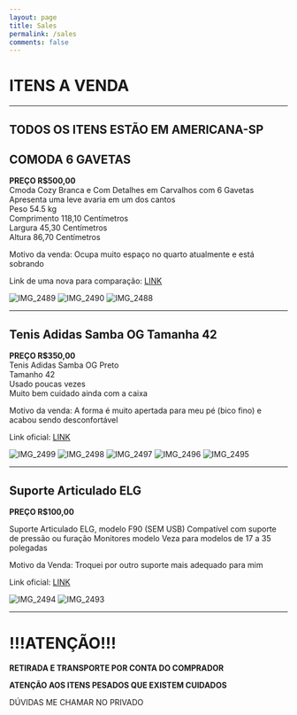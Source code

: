```yaml
---
layout: page
title: Sales
permalink: /sales
comments: false
---
```


# ITENS A VENDA
---
TODOS OS ITENS ESTÃO EM AMERICANA-SP
---
## COMODA 6 GAVETAS
**PREÇO R$500,00**<br>
Cmoda Cozy Branca e Com Detalhes em Carvalhos com 6 Gavetas<br>
Apresenta uma leve avaria em um dos cantos<br>
Peso 54.5 kg<br>
Comprimento 118,10 Centímetros<br>
Largura 45,30 Centímetros<br>
Altura 86,70 Centímetros<br>

Motivo da venda: Ocupa muito espaço no quarto atualmente e está sobrando

Link de uma nova para comparação: [LINK](https://www.abracadabra.com.br/comoda-6-gavetas-cozy-branco-com-carvalho/p)

![IMG_2489](https://github.com/user-attachments/assets/9df516c2-0692-489e-aa47-cfff248825b0)
![IMG_2490](https://github.com/user-attachments/assets/60b90bdd-bc73-4c17-b1a2-ae1be54c53b4)
![IMG_2488](https://github.com/user-attachments/assets/1a5234f0-6234-4fb3-b7ff-0fac5897d561)

---

## Tenis Adidas Samba OG Tamanha 42 
**PREÇO R$350,00**<br>
Tenis Adidas Samba OG Preto <br>
Tamanho 42<br>
Usado poucas vezes <br>
Muito bem cuidado ainda com a caixa<br>

Motivo da venda: A forma é muito apertada para meu pé (bico fino) e acabou sendo desconfortável

Link oficial: [LINK](https://www.adidas.com.br/tenis-samba-og/B75807.html?forceSelSize=42)

![IMG_2499](https://github.com/user-attachments/assets/d188e35e-1887-4178-aebb-bb9f7b7ad12f)
![IMG_2498](https://github.com/user-attachments/assets/719feae7-d4f3-4735-91c7-bd771c28e6d0)
![IMG_2497](https://github.com/user-attachments/assets/525cbee8-ce7b-40ac-be4e-29e3e470e391)
![IMG_2496](https://github.com/user-attachments/assets/9eaa9f2e-b736-475c-919c-0ddbb4235ac2)
![IMG_2495](https://github.com/user-attachments/assets/b5f24fa5-ecbf-4fab-a485-9efe0009289d)

---

## Suporte Articulado ELG
**PREÇO R$100,00**<br>

Suporte Articulado ELG, modelo F90 (SEM USB)
Compatível com suporte de pressão ou furação
Monitores modelo Veza para modelos de 17 a 35 polegadas

Motivo da Venda: Troquei por outro suporte mais adequado para mim

Link oficial: [LINK](https://elg.com.br/produto/solucoes-inteligentes/suportes/suporte-articulado-de-mesa-c-pistao-a-gas-p-monitores-de-17-a-35-preto-f90usb.html)

![IMG_2494](https://github.com/user-attachments/assets/f5f9100e-3df3-4519-a5f9-be0bd7b84d54)
![IMG_2493](https://github.com/user-attachments/assets/75e1ce4d-96e3-4d8f-9d2f-316ec09d3134)

----

# !!!ATENÇÃO!!!

**RETIRADA E TRANSPORTE POR CONTA DO COMPRADOR**

**ATENÇÃO AOS ITENS PESADOS QUE EXISTEM CUIDADOS**

DÚVIDAS ME CHAMAR NO PRIVADO
